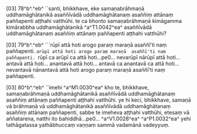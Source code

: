 [03] 78^b^.^eb^ ``santi, bhikkhave, eke samaṇabrāhmaṇā  uddhamāghātanikā asaññīvādā uddhamāghātanaṃ asaññiṃ attānaṃ paññapenti  aṭṭhahi vatthūhi. te ca bhonto samaṇabrāhmaṇā kimāgamma kimārabbha  uddhamāghātanikā ^a^T1.0042^ea^ asaññīvādā uddhamāghātanaṃ asaññiṃ attānaṃ paññapenti  aṭṭhahi vatthūhi?

[03] 79^b^.^eb^ ```rūpī attā hoti arogo paraṃ maraṇā  asaññī'ti naṃ paññapenti. `arūpī attā hoti arogo paraṃ maraṇā  asaññī'ti naṃ paññapenti. `rūpī ca arūpī ca attā  hoti...pe0... nevarūpī nārūpī attā hoti... antavā attā hoti...  anantavā attā hoti... antavā ca anantavā ca attā hoti...  nevantavā nānantavā attā hoti arogo paraṃ maraṇā asaññī'ti naṃ  paññapenti.

[03] 80^b^.^eb^ ``imehi ^a^M1.0030^ea^ kho te, bhikkhave, samaṇabrāhmaṇā  uddhamāghātanikā asaññīvādā uddhamāghātanaṃ asaññiṃ attānaṃ paññapenti  aṭṭhahi vatthūhi. ye hi keci, bhikkhave, samaṇā vā brāhmaṇā vā  uddhamāghātanikā asaññīvādā uddhamāghātanaṃ asaññiṃ attānaṃ  paññapenti, sabbe te imeheva aṭṭhahi vatthūhi, etesaṃ vā aññatarena,  natthi ito bahiddhā...pe0... ^a^V1.0028^ea^ ^a^P1.0032^ea^   yehi tathāgatassa yathābhuccaṃ vaṇṇaṃ sammā vadamānā vadeyyuṃ.